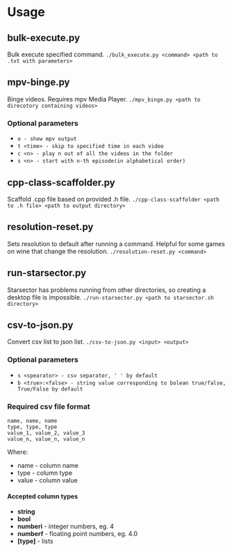 # Usage

## bulk-execute.py
Bulk execute specified command.
``./bulk_execute.py <command> <path to .txt with parameters>``

## mpv-binge.py
Binge videos. Requires mpv Media Player.
``./mpv_binge.py <path to direcotory containing videos>``

### Optional parameters
* ``o - show mpv output``
* ``t <time> - skip to specified time in each video``
* ``c <n> - play n out of all the videos in the folder``
* ``s <n> - start with n-th episode(in alphabetical order)``

## cpp-class-scaffolder.py
Scaffold .cpp file based on provided .h file.
``./cpp-class-scaffolder <path to .h file> <path to output directory>``

## resolution-reset.py
Sets resolution to default after running a command. Helpful for some games on wine that change the resolution.
``./resolution-reset.py <command>``

## run-starsector.py
Starsector has problems running from other directories, so creating a desktop file is impossible.
``./run-starsector.py <path to starsector.sh directory>``

## csv-to-json.py
Convert csv list to json list.
``./csv-to-json.py <input> <output>``

### Optional parameters
* ``s <spearator> - csv separator, ' ' by default``
* ``b <true>:<false> - string value corresponding to bolean true/false, True/False by default``

### Required csv file format
```
name, name, name
type, type, type
value_1, value_2, value_3
value_n, value_n, value_n
```
Where:
* name - column name
* type - column type
* value - column value

#### Accepted column types
* __string__
* __bool__
* __numberi__ - integer numbers, eg. 4
* __numberf__ - floating point numbers, eg. 4.0
* __[type]__ - lists